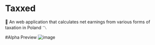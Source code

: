 # Taxxed
:ticket: An web application that calculates net earnings from various forms of taxation in Poland :part_alternation_mark:

#Alpha Preview
![image](https://user-images.githubusercontent.com/92030397/208975242-8b661610-9ae4-415d-8a60-7a29cc8b5c3e.png)
